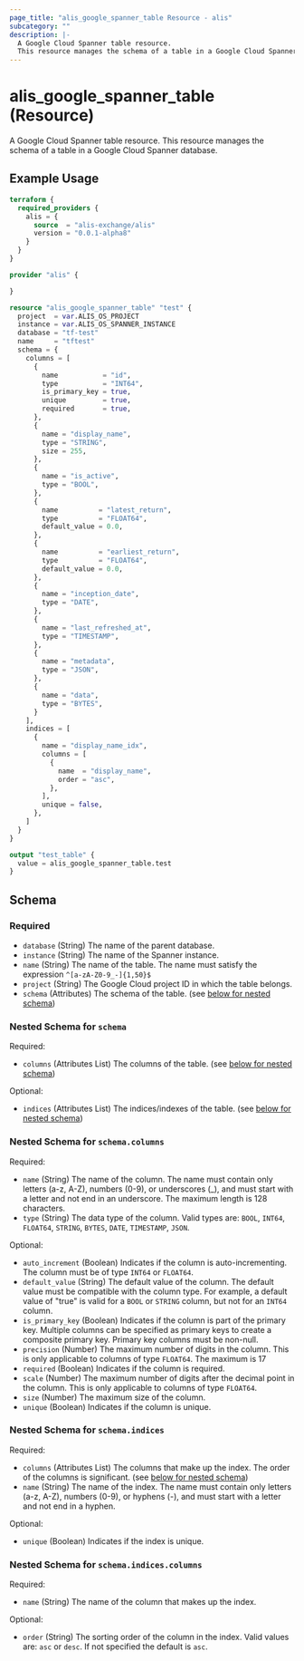 ```yaml
---
page_title: "alis_google_spanner_table Resource - alis"
subcategory: ""
description: |-
  A Google Cloud Spanner table resource.
  This resource manages the schema of a table in a Google Cloud Spanner database.
---
```


# alis_google_spanner_table (Resource)

A Google Cloud Spanner table resource.
This resource manages the schema of a table in a Google Cloud Spanner database.

## Example Usage

```terraform
terraform {
  required_providers {
    alis = {
      source  = "alis-exchange/alis"
      version = "0.0.1-alpha8"
    }
  }
}

provider "alis" {

}

resource "alis_google_spanner_table" "test" {
  project  = var.ALIS_OS_PROJECT
  instance = var.ALIS_OS_SPANNER_INSTANCE
  database = "tf-test"
  name     = "tftest"
  schema = {
    columns = [
      {
        name           = "id",
        type           = "INT64",
        is_primary_key = true,
        unique         = true,
        required       = true,
      },
      {
        name = "display_name",
        type = "STRING",
        size = 255,
      },
      {
        name = "is_active",
        type = "BOOL",
      },
      {
        name          = "latest_return",
        type          = "FLOAT64",
        default_value = 0.0,
      },
      {
        name          = "earliest_return",
        type          = "FLOAT64",
        default_value = 0.0,
      },
      {
        name = "inception_date",
        type = "DATE",
      },
      {
        name = "last_refreshed_at",
        type = "TIMESTAMP",
      },
      {
        name = "metadata",
        type = "JSON",
      },
      {
        name = "data",
        type = "BYTES",
      }
    ],
    indices = [
      {
        name = "display_name_idx",
        columns = [
          {
            name  = "display_name",
            order = "asc",
          },
        ],
        unique = false,
      },
    ]
  }
}

output "test_table" {
  value = alis_google_spanner_table.test
}
```

<!-- schema generated by tfplugindocs -->
## Schema

### Required

- `database` (String) The name of the parent database.
- `instance` (String) The name of the Spanner instance.
- `name` (String) The name of the table.
The name must satisfy the expression `^[a-zA-Z0-9_-]{1,50}$`
- `project` (String) The Google Cloud project ID in which the table belongs.
- `schema` (Attributes) The schema of the table. (see [below for nested schema](#nestedatt--schema))

<a id="nestedatt--schema"></a>
### Nested Schema for `schema`

Required:

- `columns` (Attributes List) The columns of the table. (see [below for nested schema](#nestedatt--schema--columns))

Optional:

- `indices` (Attributes List) The indices/indexes of the table. (see [below for nested schema](#nestedatt--schema--indices))

<a id="nestedatt--schema--columns"></a>
### Nested Schema for `schema.columns`

Required:

- `name` (String) The name of the column.
The name must contain only letters (a-z, A-Z), numbers (0-9), or underscores (_), and must start with a letter and not end in an underscore.
The maximum length is 128 characters.
- `type` (String) The data type of the column.
Valid types are: `BOOL`, `INT64`, `FLOAT64`, `STRING`, `BYTES`, `DATE`, `TIMESTAMP`, `JSON`.

Optional:

- `auto_increment` (Boolean) Indicates if the column is auto-incrementing.
The column must be of type `INT64` or `FLOAT64`.
- `default_value` (String) The default value of the column.
The default value must be compatible with the column type.
For example, a default value of "true" is valid for a `BOOL` or `STRING` column, but not for an `INT64` column.
- `is_primary_key` (Boolean) Indicates if the column is part of the primary key.
Multiple columns can be specified as primary keys to create a composite primary key.
Primary key columns must be non-null.
- `precision` (Number) The maximum number of digits in the column.
This is only applicable to columns of type `FLOAT64`.
The maximum is 17
- `required` (Boolean) Indicates if the column is required.
- `scale` (Number) The maximum number of digits after the decimal point in the column.
This is only applicable to columns of type `FLOAT64`.
- `size` (Number) The maximum size of the column.
- `unique` (Boolean) Indicates if the column is unique.


<a id="nestedatt--schema--indices"></a>
### Nested Schema for `schema.indices`

Required:

- `columns` (Attributes List) The columns that make up the index.
The order of the columns is significant. (see [below for nested schema](#nestedatt--schema--indices--columns))
- `name` (String) The name of the index.
The name must contain only letters (a-z, A-Z), numbers (0-9), or hyphens (-), and must start with a letter and not end in a hyphen.

Optional:

- `unique` (Boolean) Indicates if the index is unique.

<a id="nestedatt--schema--indices--columns"></a>
### Nested Schema for `schema.indices.columns`

Required:

- `name` (String) The name of the column that makes up the index.

Optional:

- `order` (String) The sorting order of the column in the index.
Valid values are: `asc` or `desc`. If not specified the default is `asc`.